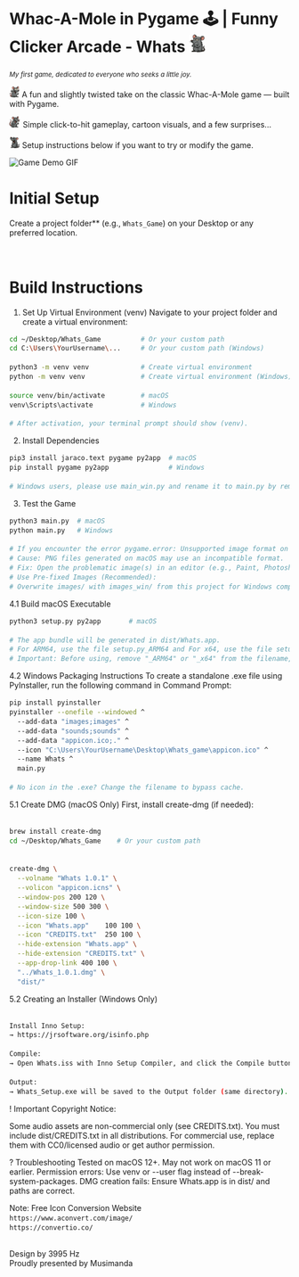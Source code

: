 # <h1>Whac-A-Mole in Pygame 🕹️ | Funny Clicker Arcade - Whats <img src="images/maus/maus2.png" alt="Maus" height="32"></h1>

<sub>*My first game, dedicated to everyone who seeks a little joy.*</sub>

<img src="images/maus/maus1.png" alt="Maus" height="20"></h1> A fun and slightly twisted take on the classic Whac-A-Mole game — built with Pygame.

<img src="images/maus/maus3.png" alt="Maus" height="20"></h1> Simple click-to-hit gameplay, cartoon visuals, and a few surprises...  

<img src="images/maus/maus4.png" alt="Maus" height="20"></h1> Setup instructions below if you want to try or modify the game.

![Game Demo GIF](Demo/Whats_demo.gif)


# Initial Setup
Create a project folder** (e.g., `Whats_Game`) on your Desktop or any preferred location.  
<br><br>

# Build Instructions
1. Set Up Virtual Environment (venv)
Navigate to your project folder and create a virtual environment:
```bash
cd ~/Desktop/Whats_Game          # Or your custom path
cd C:\Users\YourUsername\...     # Or your custom path (Windows)

python3 -m venv venv             # Create virtual environment
python -m venv venv              # Create virtual environment (Windows)

source venv/bin/activate         # macOS
venv\Scripts\activate            # Windows

# After activation, your terminal prompt should show (venv).
```


2. Install Dependencies
```bash
pip3 install jaraco.text pygame py2app  # macOS
pip install pygame py2app               # Windows

# Windows users, please use main_win.py and rename it to main.py by removing the _win suffix.
```


3. Test the Game
```bash
python3 main.py  # macOS
python main.py   # Windows

# If you encounter the error pygame.error: Unsupported image format on Windows:
# Cause: PNG files generated on macOS may use an incompatible format.
# Fix: Open the problematic image(s) in an editor (e.g., Paint, Photoshop, GIMP) and re-save them as PNG.
# Use Pre-fixed Images (Recommended):
# Overwrite images/ with images_win/ from this project for Windows compatibility.
```


4.1 Build macOS Executable
```bash
python3 setup.py py2app       # macOS

# The app bundle will be generated in dist/Whats.app.
# For ARM64, use the file setup.py_ARM64 and For x64, use the file setup.py_x64.
# Important: Before using, remove "_ARM64" or "_x64" from the filename, keeping only setup.py
```

4.2 Windows Packaging Instructions
To create a standalone .exe file using PyInstaller, run the following command in Command Prompt:
```bash
pip install pyinstaller
pyinstaller --onefile --windowed ^
  --add-data "images;images" ^
  --add-data "sounds;sounds" ^
  --add-data "appicon.ico;." ^
  --icon "C:\Users\YourUsername\Desktop\Whats_game\appicon.ico" ^
  --name Whats ^
  main.py

# No icon in the .exe? Change the filename to bypass cache.
```


5.1 Create DMG (macOS Only)
First, install create-dmg (if needed):
```bash

brew install create-dmg
cd ~/Desktop/Whats_Game    # Or your custom path


create-dmg \
  --volname "Whats 1.0.1" \
  --volicon "appicon.icns" \
  --window-pos 200 120 \
  --window-size 500 300 \
  --icon-size 100 \
  --icon "Whats.app"    100 100 \
  --icon "CREDITS.txt"  250 100 \
  --hide-extension "Whats.app" \
  --hide-extension "CREDITS.txt" \
  --app-drop-link 400 100 \
  "../Whats_1.0.1.dmg" \
  "dist/"
```


5.2 Creating an Installer (Windows Only)
```bash

Install Inno Setup:
→ https://jrsoftware.org/isinfo.php

Compile:
→ Open Whats.iss with Inno Setup Compiler, and click the Compile button.

Output:
→ Whats_Setup.exe will be saved to the Output folder (same directory).
```

! Important Copyright Notice:

Some audio assets are non-commercial only (see CREDITS.txt).
You must include dist/CREDITS.txt in all distributions.
For commercial use, replace them with CC0/licensed audio or get author permission.
<br>


? Troubleshooting
Tested on macOS 12+. May not work on macOS 11 or earlier.
Permission errors: Use venv or --user flag instead of --break-system-packages.
DMG creation fails: Ensure Whats.app is in dist/ and paths are correct.
<br>

Note: Free Icon Conversion Website  
`https://www.aconvert.com/image/`  
`https://convertio.co/`
<br><br>


Design by 3995 Hz  
Proudly presented by Musimanda
